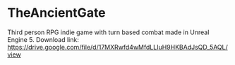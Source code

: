 # TheAncientGate
Third person RPG indie game with turn based combat made in Unreal Engine 5.
Download link: https://drive.google.com/file/d/17MXRwfd4wMfdLLIuH9HKBAdJsQD_5AQL/view
